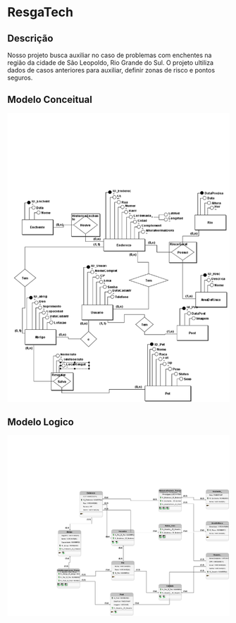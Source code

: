 # ResgaTech

## Descrição
Nosso projeto busca auxiliar no caso de problemas com enchentes na região da cidade de São Leopoldo, Rio Grande do Sul.
O projeto ultiliza dados de casos anteriores para auxiliar, definir zonas de risco e pontos seguros.

## Modelo Conceitual
<img src="https://github.com/riansantos21/P.I/blob/main/BrModelo/Pi-Conceitual.png">

## Modelo Logico
<img src="https://github.com/riansantos21/P.I/blob/main/BrModelo/Pi-Logico.png">

